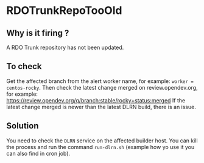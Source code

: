 # RDOTrunkRepoTooOld

## Why is it firing ?

A RDO Trunk repository has not been updated.

## To check

Get the affected branch from the alert worker name, for example: `worker = centos-rocky`.
Then check the latest change merged on review.opendev.org, for example: https://review.opendev.org/q/branch:stable/rocky+status:merged
If the latest change merged is newer than the latest DLRN build, there is an issue.

## Solution

You need to check the `DLRN` service on the affected builder host.
You can kill the process and run the command `run-dlrn.sh` (example how yo use
it you can also find in cron job).
